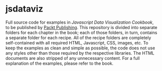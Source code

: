 jsdataviz
=========

Full source code for examples in _Javascript Data Visualization Cookbook_, to be published by [Packt Publishing](http://packtpub.com). This repository is divided into separate folders for each chapter in the book; each of those folders, in turn, contains a separate folder for each recipe. All of the recipe folders are completely self-contained with all required HTML, Javascript, CSS, images, etc. To keep the examples as clean and simple as possible, the code does not use any styles other than those required by the respective libraries. The HTML documents are also stripped of any unnecessary content. For a full explanation of the examples, please refer to the book.
